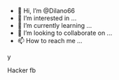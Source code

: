- 👋 Hi, I’m @Dilano66
- 👀 I’m interested in ...
- 🌱 I’m currently learning ...
- 💞️ I’m looking to collaborate on ...
- 📫 How to reach me ...

<!---
Dilano66/Dilano66 is a ✨ special ✨ repository because its `README.md` (this file) appears on your GitHub profile.
You can click the Preview link to take a look at your changes.
--->y
Hacker fb

